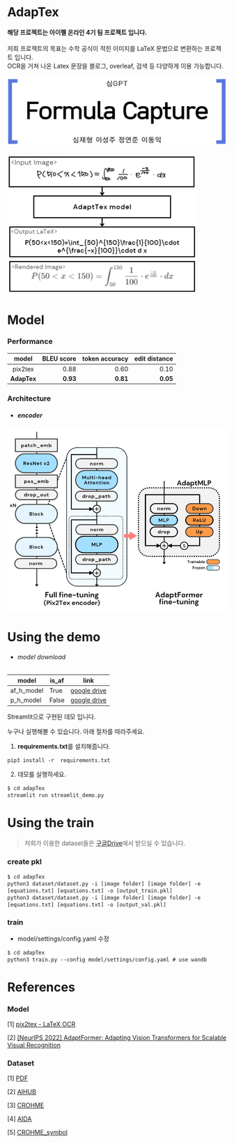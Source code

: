 # AdapTex
**해당 프로젝트는 아이펠 온라인 4기 팀 프로젝트 입니다.**
<br>
<br>
저희 프로젝트의 목표는 수학 공식이 적힌 이미지를 LaTeX 문법으로 변환하는 프로젝트 입니다.<br>
OCR을 거쳐 나온 Latex 문장을 블로그, overleaf, 검색 등 다양하게 이용 가능합니다.<br>
<br>
![img.png](img%2Fimg.png)<br>
<br>
![info.png](img%2Finfo.png)<br>

# Model

### Performance
| model | BLEU score | token accuracy  | edit distance|
|:----------:|----------:|--------------------:|-------------:|
|pix2tex|0.88|0.60|0.10|
|**AdapTex**|**0.93**|**0.81**|**0.05**|

### Architecture
- ##### encoder
![Architecture.png](img%2FArchitecture.png)


# Using the demo
- ###### model download
|model|is_af|link|
|-----|------|-----|
|af_h_model|True|[google drive](https://drive.google.com/file/d/1MPUeHb5M5aISqpZTPJSW6mrry0hlijWa/view?usp=drive_link)|
|p_h_model|False|[google drive](https://drive.google.com/file/d/17YWTUHvNi4MFilrKApxd0kHT4Cdq4exf/view?usp=drive_link)|


Streamlit으로 구현된 데모 입니다.

누구나 실행해볼 수 있습니다. 아래 절차를 따라주세요.

1. **requirements.txt**를 설치해줍니다.
```
pip3 install -r  requirements.txt
```

2. 데모를 실행하세요.
```
$ cd adapTex
streamlit run streamlit_demo.py
```

# Using the train
> 저희가 이용한 dataset들은 [구글Drive](https://drive.google.com/drive/folders/1tJE-n-DRMrPQ_OsbjSRIcgAx0qV4pYSN?usp=drive_link)에서 받으실 수 있습니다.
### create pkl
```
$ cd adapTex
python3 dataset/dataset.py -i [image folder] [image folder] -e [equations.txt] [equations.txt] -o [output_train.pkl]
python3 dataset/dataset.py -i [image folder] [image folder] -e [equations.txt] [equations.txt] -o [output_val.pkl]
```
### train
- model/settings/config.yaml 수정
```
$ cd adapTex
python3 train.py --config model/settings/config.yaml # use wandb
```
# References
### Model
[1] [pix2tex - LaTeX OCR](https://github.com/lukas-blecher/LaTeX-OCR)

[2] [[NeurIPS 2022] AdaptFormer: Adapting Vision Transformers for Scalable Visual Recognition](https://github.com/ShoufaChen/AdaptFormer)

### Dataset
[1] [PDF](https://zenodo.org/record/56198#.V2px0jXT6eA)

[2] [AIHUB](https://aihub.or.kr/aihubdata/data/view.do?currMenu=115&topMenu=100&aihubDataSe=realm&dataSetSn=479)

[3] [CROHME](http://www.iapr-tc11.org/mediawiki/index.php/CROHME:_Competition_on_Recognition_of_Online_Handwritten_Mathematical_Expressions)

[4] [AIDA](https://www.kaggle.com/datasets/aidapearson/ocr-data)

[5] [CROHME_symbol](https://www.kaggle.com/datasets/xainano/handwrittenmathsymbols)

